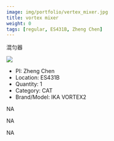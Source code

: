 ```yaml
---
image: img/portfolio/vertex_mixer.jpg
title: vortex mixer
weight: 0
tags: [regular, ES431B, Zheng Chen]
---
```


混匀器

<!--more-->

![](../../img/portfolio/vertex_mixer.jpg)

- PI: Zheng Chen
- Location: ES431B
- Quantity: 1
- Category: CAT
- Brand/Model: IKA VORTEX2

NA

NA

NA
